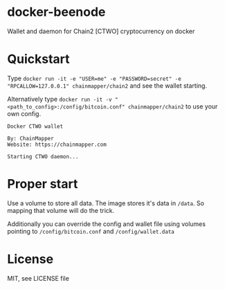 # docker-beenode
Wallet and daemon for Chain2 [CTWO] cryptocurrency on docker

# Quickstart
Type `docker run -it -e "USER=me" -e "PASSWORD=secret" -e "RPCALLOW=127.0.0.1" chainmapper/chain2` and see the wallet starting.

Alternatively type `docker run -it -v "<path_to_config>:/config/bitcoin.conf" chainmapper/chain2` to use your own config.

```
Docker CTWO wallet

By: ChainMapper
Website: https://chainmapper.com

Starting CTWO daemon...
```

# Proper start
Use a volume to store all data. The image stores it's data in `/data`. So mapping that volume will do the trick.

Additionally you can override the config and wallet file using volumes pointing to `/config/bitcoin.conf` and `/config/wallet.data`

# License
MIT, see LICENSE file